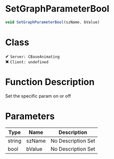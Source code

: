 # SetGraphParameterBool
```js	
void SetGraphParameterBool(szName, bValue)
```
# Class
✔ `Server: CBaseAnimating`  
✖ `Client: undefined`  

# Function Description
Set the specific param on or off
# Parameters
Type|Name|Description
--|--|--
string|szName|No Description Set
bool|bValue|No Description Set
